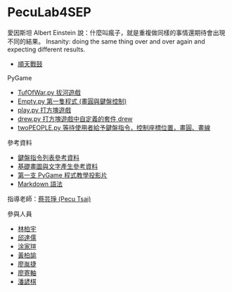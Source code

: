 # PecuLab4SEP

愛因斯坦 Albert Einstein 說：什麼叫瘋子，就是重複做同樣的事情還期待會出現不同的結果。
Insanity: doing the same thing over and over again and expecting different results.

- [順天戰鼓](https://pecu.github.io/PecuLab4SEP/drum)

PyGame

- [TufOfWar.py 拔河遊戲](https://raw.githubusercontent.com/pecu/PecuLab4SEP/main/Pecu/TufOfWar.py)
- [Empty.py 第一隻程式 (畫圓與鍵盤控制)](https://raw.githubusercontent.com/pecu/PecuLab4SEP/main/Pecu/Empty.py)
- [play.py 打方塊遊戲](https://raw.githubusercontent.com/pecu/PecuLab4SEP/main/Pecu/play.py)
- [drew.py 打方塊遊戲中自定義的套件 drew](https://github.com/pecu/PecuLab4SEP/blob/main/Pecu/drew.py)
- [twoPEOPLE.py 等待使用者給予鍵盤指令，控制座標位置，畫圓、畫線](https://raw.githubusercontent.com/pecu/PecuLab4SEP/main/Pecu/twoPEOPLE.py)

參考資料

- [鍵盤指令列表參考資料](https://www.itread01.com/content/1542763383.html)
- [基礎畫圖與文字產生參考資料](https://ithelp.ithome.com.tw/articles/10232170?sc=pt)
- [第一支 PyGame 程式教學投影片](https://docs.google.com/presentation/d/e/2PACX-1vSc3BLsuCWPCbs8sUBTqLevmpKjURa78ea8HH1WZE0d9O1f7Eh9p9rGUutqt-ooaKbyQyhk2OwNXjBN/pub?start=false&loop=false&delayms=3000)
- [Markdown 語法](https://markdown.tw/)

指導老師：[蔡芸琤 (Pecu Tsai)](https://pecu.github.io/PecuLab4SEP/Pecu/)

參與人員

- [林柏宇](https://pecu.github.io/PecuLab4SEP/林柏宇/)
- [邱達儒](https://pecu.github.io/PecuLab4SEP/邱達儒/)
- [涂家瑄](https://pecu.github.io/PecuLab4SEP/涂家瑄/)
- [黃柏諭](https://pecu.github.io/PecuLab4SEP/黃柏諭/)
- [廖胤捷](https://pecu.github.io/PecuLab4SEP/廖胤捷/)
- [廖寄軸](https://pecu.github.io/PecuLab4SEP/廖寄軸/)
- [潘諺棋](https://pecu.github.io/PecuLab4SEP/潘諺棋/)


